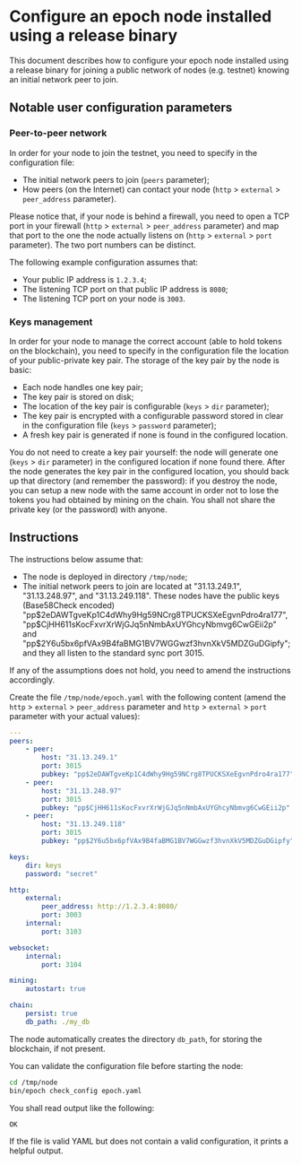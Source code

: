 # Configure an epoch node installed using a release binary

This document describes how to configure your epoch node installed using a release binary for joining a public network of nodes (e.g. testnet) knowing an initial network peer to join.

## Notable user configuration parameters

### Peer-to-peer network

In order for your node to join the testnet, you need to specify in the configuration file:
* The initial network peers to join (`peers` parameter);
* How peers (on the Internet) can contact your node (`http` > `external` > `peer_address` parameter).

Please notice that, if your node is behind a firewall, you need to open a TCP port in your firewall (`http` > `external` > `peer_address` parameter) and map that port to the one the node actually listens on (`http` > `external` > `port` parameter).
The two port numbers can be distinct.

The following example configuration assumes that:
* Your public IP address is `1.2.3.4`;
* The listening TCP port on that public IP address is `8080`;
* The listening TCP port on your node is `3003`.

### Keys management

In order for your node to manage the correct account (able to hold tokens on the blockchain), you need to specify in the configuration file the location of your public-private key pair.
The storage of the key pair by the node is basic:
* Each node handles one key pair;
* The key pair is stored on disk;
* The location of the key pair is configurable (`keys` > `dir` parameter);
* The key pair is encrypted with a configurable password stored in clear in the configuration file (`keys` > `password` parameter);
* A fresh key pair is generated if none is found in the configured location.

You do not need to create a key pair yourself: the node will generate one (`keys` > `dir` parameter) in the configured location if none found there.
After the node generates the key pair in the configured location, you should back up that directory (and remember the password): if you destroy the node, you can setup a new node with the same account in order not to lose the tokens you had obtained by mining on the chain.
You shall not share the private key (or the password) with anyone.

## Instructions

The instructions below assume that:
* The node is deployed in directory `/tmp/node`;
* The initial network peers to join are located at "31.13.249.1",
"31.13.248.97", and "31.13.249.118". These nodes have the public keys
(Base58Check encoded) "pp$2eDAWTgveKp1C4dWhy9Hg59NCrg8TPUCKSXeEgvnPdro4ra177",
"pp$CjHH611sKocFxvrXrWjGJq5nNmbAxUYGhcyNbmvg6CwGEii2p" and
"pp$2Y6u5bx6pfVAx9B4faBMG1BV7WGGwzf3hvnXkV5MDZGuDGipfy"; and they all listen to
the standard sync port 3015.

If any of the assumptions does not hold, you need to amend the instructions accordingly.

Create the file `/tmp/node/epoch.yaml` with the following content (amend the `http` > `external` > `peer_address` parameter and `http` > `external` > `port` parameter with your actual values):
```yaml
---
peers:
    - peer:
        host: "31.13.249.1"
        port: 3015
        pubkey: "pp$2eDAWTgveKp1C4dWhy9Hg59NCrg8TPUCKSXeEgvnPdro4ra177"
    - peer:
        host: "31.13.248.97"
        port: 3015
        pubkey: "pp$CjHH611sKocFxvrXrWjGJq5nNmbAxUYGhcyNbmvg6CwGEii2p"
    - peer:
        host: "31.13.249.118"
        port: 3015
        pubkey: "pp$2Y6u5bx6pfVAx9B4faBMG1BV7WGGwzf3hvnXkV5MDZGuDGipfy"

keys:
    dir: keys
    password: "secret"

http:
    external:
        peer_address: http://1.2.3.4:8080/
        port: 3003
    internal:
        port: 3103

websocket:
    internal:
        port: 3104

mining:
    autostart: true

chain:
    persist: true
    db_path: ./my_db
```

The node automatically creates the directory `db_path`, for storing the blockchain, if not present.

You can validate the configuration file before starting the node:
```bash
cd /tmp/node
bin/epoch check_config epoch.yaml
```
You shall read output like the following:
```
OK
```
If the file is valid YAML but does not contain a valid configuration, it prints a helpful output.
